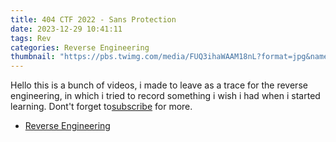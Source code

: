 ```yaml
---
title: 404 CTF 2022 - Sans Protection
date: 2023-12-29 10:41:11
tags: Rev
categories: Reverse Engineering
thumbnail: "https://pbs.twimg.com/media/FUQ3ihaWAAM18nL?format=jpg&name=4096x4096"
---
```

Hello this is a bunch of videos, i made to leave as a trace for the reverse engineering, in which i tried to record something i wish i had when i started learning.
Dont't forget to[subscribe](https://www.youtube.com/channel/UCBudTXoJ6fJEcN5XBi2_xHw) for more.
* [Reverse Engineering](../../../../Articles)
